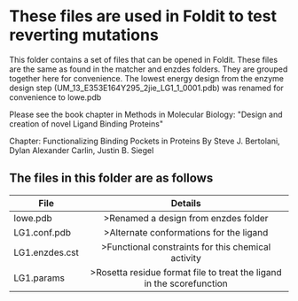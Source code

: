 # These files are used in Foldit to test reverting mutations

This folder contains a set of files that can be opened in 
Foldit. These files are the same as found in the matcher and enzdes folders.
They are grouped together here for convenience. The lowest energy
design from the enzyme design step (UM_13_E353E164Y295_2jie_LG1_1_0001.pdb)
was renamed for convenience to lowe.pdb

Please see the book chapter in Methods in Molecular Biology:
"Design and creation of novel Ligand Binding Proteins"

Chapter: Functionalizing Binding Pockets in Proteins
By Steve J. Bertolani,
   Dylan Alexander Carlin,
   Justin B. Siegel


## The files in this folder are as follows
|File			| Details 				|
|-----------|:-------------------:|
|lowe.pdb		|>Renamed a design from enzdes folder|
|LG1.conf.pdb		|>Alternate conformations for the ligand|
|LG1.enzdes.cst		|>Functional constraints for this chemical activity|
|LG1.params		|>Rosetta residue format file to treat the ligand in the scorefunction|


